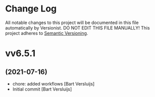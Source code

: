 # Change Log

All notable changes to this project will be documented in this file
automatically by Versionist. DO NOT EDIT THIS FILE MANUALLY!
This project adheres to [Semantic Versioning](http://semver.org/).

# vv6.5.1
## (2021-07-16)

* chore: added workflows [Bart Versluijs]
* Initial commit [Bart Versluijs]
